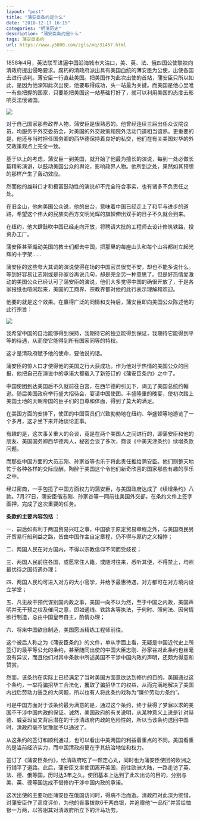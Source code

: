 ```yaml
---
layout: "post"
title: "蒲安臣条约是什么"
date: "2018-12-17 16:15"
categories: "明清历史"
description: "蒲安臣条约是什么"
tags: 蒲安臣条约
url: https://www.y5000.com/zgls/mq/31457.html
---
```






1858年4月，英法联军进逼中国沿海城市大沽口，美、英、法、俄四国公使联袂向清政府提出侵略要求。腐朽的清政府派出具有美国血统的薄安臣为公使，出使各国去进行谈判。薄安臣一行直赴美国。把美国作为此次出使的首站，蒲安臣只所以如此，是因为他深知此次出使，他要取得成功，头一站最为关键。而美国是他心里唯一有些把握的国家，只要能把美国这一站基础打好了，就可以利用美国的态度去影响英法俄诸国。

![](https://img.y5000.com/uploads/allimg/180716/8-1PG6100330Y9.jpg)

对于自己国家那些政界人物，蒲安臣是很熟悉的。他曾经连续三届出任众议院议员，均服务于外交委员会，对美国的外交政策和院外活动门道相当谙熟。更重要的是，他还与当时担任国务卿的西华德保持着良好的私交，他们在有关美国对华的外交政策观点上完全一致。

基于以上的考虑，蒲安臣一到美国，就开始了他最为擅长的演说，每到一处必做长篇精彩演讲，以鼓动美国公众的舆论，影响政界人物。他所到之处，果然如其预想的那样产生了轰动效应。

然而他的雄辩口才和极富鼓动性的演说却不完全符合事实，也有诸多不负责任之处。

在旧金山，他向美国公众说，他的出台，意味着中国已经走上了和平与进步的道路，希望这个伟大的民族向西方文明光辉的旗帜伸出双手的日子不久就会到来。

在纽约，他大肆鼓吹中国已经走向开放，将聘请大批的工程师去设计修筑铁路，投资办工厂。

蒲安臣甚至煽动美国的教士们都去中国，把那里的每座山头和每个山谷都树立起光辉的十字架……

蒲安臣的这些夸大其词的演说使得在场的中国官员很觉不安，却也不能多说什么。等到好容易让志刚或是孙家谷再说几句，却是完全另一种意思了。但是好热情爱激动的美国公众已经认可了蒲安臣的演说，他们大多觉得中国的确很开放了，于是各家报纸也喧闹起来，美国的工商界、宗教界都对他的此行表示理解和欢迎。

他要的就是这个效果。在赢得广泛的同情和支持后，蒲安臣即向美国公众陈述他的此行宗旨：

![](https://img.y5000.com/uploads/allimg/180716/8-1PG6100341936.jpg)

我希望中国的自治能够得到保持，我期待它的独立能得到保证，我期待它能得到平等的待遇，从而使它能得到所有国家同等的特权。

这才是清政府赋予他的使命，要他说的话。

蒲安臣的惊人口才使得他的美国之行大获成功。作为他对于热情的美国公众的回报，他把自己在演说中的承诺大都载入了新签订的《蒲安臣条约》之中了。

中国使团到达美国后不久就前往白宫，在西华德的引见下，谒见了美国总统约翰逊。随后美国政府举行盛大招待会，宴请中国使团。丰盛隆重的晚宴，使初次踏上美国土地的天朝帝国的臣子们的自尊和体面，得到了莫大的满足。

在美国方面的安排下，使团的中国官员们兴致勃勃地在纽约、华盛顿等地游览了一个多月，这才坐下来开始谈论正事。

有趣的是，这次事关重大的会谈，竟是在两个美国人之间进行的，即蒲安臣和他的朋友、美国国务卿西华德两人，秘密会谈了多次，商谈《中美天津条约》续增条款问题。

而那些中国方面的大员志刚、孙家谷等也乐于将此责任推给蒲安臣。他们则整天地忙于各种各样的交际应酬，陶醉于美国这个令他们新奇欣喜的国家那些有趣的享乐之中。

经过密商，一手包揽了中国方面权力的蒲安臣，与美国政府达成了《续增条约》八款。7月27日，蒲安臣偕志刚、孙家谷等一同前往美国外交部，在条约文件上签字画押，完成了这次重要的任务。

**条款的主要内容包括** ：

一、嗣后如有利于两国贸易兴旺之事，中国欲于原定贸易章程之外，与美国商民另开贸易行船利益之路，皆由中国作主自定章程，仍不得与原约之义相悖；

二、两国人民在对方国内，不得以宗教信仰不同而受歧视；

三、两国人民前往各国，或愿常住入籍，或随时往来，悉听其便，不得禁止，均照最优待之国待遇办理；

四、两国人民均可进入对方的大小官学，并给予最惠待遇，对方都可在对方境内设立学堂；

五、凡无故干预代谋别国内政之事，美国一向不以为然，至于中国之内政，美国声明并无干预之权及催问之意，即如通线、铁路各等执法，于何时、照何法、因何情欲行制造，总由中国皇帝自主，酌情办理；

六、将来中国欲自制造，美国愿派精练工程师前往。

这个被后人称之为《蒲安臣条约》的文件，单从字面上看，无疑是中国近代史上所签订的最平等公允的条约，甚至随同出使的中国大臣志刚、孙家谷对此条约也丝毫没有异议，而且他们对其中条款中所述美国不干涉中国内政的声明，还颇为得意和赞赏。

然而，该条约在实际上已经满足了当时美国方面意欲达到修约的目的。美国通过这个条约，一举将骗招华工合法化，攫取了骗招华工的权益，从而完满地解决了美国内战后劳动力匮乏的大问题，所以也有人将此条约戏称为“廉价劳动力条约”。

可是中国方面对于该条约最为满意的是，通过这个条约，终于获得了梦寐以求的美国不干涉中国内政的保证。诚然，美国政府的有关说明，从某种意义上说是针对赫德、威妥玛呈文背后潜在的干涉清政府内政的危险性的，所以当该条约送回中国时，清政府毫不犹豫就予以通过了。

从这条约的签订和顺利通过，也可以看出中美两国的利益着重点的不同。美国看重的是当前经济实力，而中国清政府更在乎其统治地位和权力。

签订了《蒲安臣条约》，给清政府吃了一颗定心丸，同时也为蒲安臣使团的欧洲之行铺平了道路。此后，蒲安臣又率使团离开美国，前往欧洲大陆，一路走访了英、法、德、俄等国，历时达3年之久。使团基本上达到了此次出访的目的，分别与美、英、德等国达成不借修约干涉中国内政的承诺。

这次出使的主要功臣蒲安臣在俄国访问时，得病不治而逝。清政府对此深为惋惜，对蒲安臣作了高度评价，为他的丧事拨款6千两白银，并追赠他“一品衔”并赏给恤银一万两，以答谢其对清政府所立下的汗马功劳。

